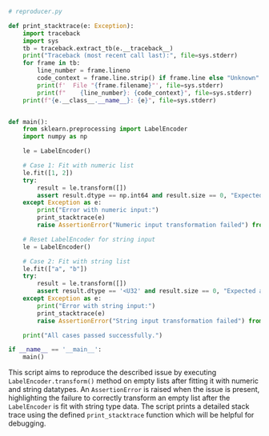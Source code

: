 ```python
# reproducer.py

def print_stacktrace(e: Exception):
    import traceback
    import sys
    tb = traceback.extract_tb(e.__traceback__)
    print("Traceback (most recent call last):", file=sys.stderr)
    for frame in tb:
        line_number = frame.lineno
        code_context = frame.line.strip() if frame.line else "Unknown"
        print(f'  File "{frame.filename}"', file=sys.stderr)
        print(f"    {line_number}: {code_context}", file=sys.stderr)
    print(f"{e.__class__.__name__}: {e}", file=sys.stderr)


def main():
    from sklearn.preprocessing import LabelEncoder
    import numpy as np

    le = LabelEncoder()

    # Case 1: Fit with numeric list
    le.fit([1, 2])
    try:
        result = le.transform([])
        assert result.dtype == np.int64 and result.size == 0, "Expected an empty int64 array"
    except Exception as e:
        print("Error with numeric input:")
        print_stacktrace(e)
        raise AssertionError("Numeric input transformation failed") from e

    # Reset LabelEncoder for string input
    le = LabelEncoder()

    # Case 2: Fit with string list
    le.fit(["a", "b"])
    try:
        result = le.transform([])
        assert result.dtype == '<U32' and result.size == 0, "Expected an empty U32 array"
    except Exception as e:
        print("Error with string input:")
        print_stacktrace(e)
        raise AssertionError("String input transformation failed") from e

    print("All cases passed successfully.")

if __name__ == '__main__':
    main()
```

This script aims to reproduce the described issue by executing `LabelEncoder.transform()` method on empty lists after fitting it with numeric and string datatypes. An `AssertionError` is raised when the issue is present, highlighting the failure to correctly transform an empty list after the `LabelEncoder` is fit with string type data. The script prints a detailed stack trace using the defined `print_stacktrace` function which will be helpful for debugging.